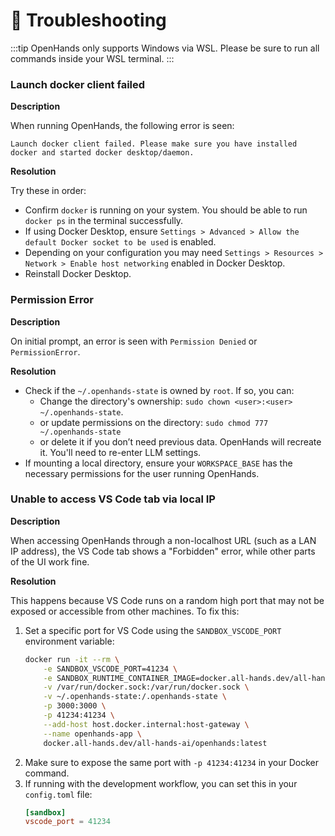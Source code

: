 # 🚧 Troubleshooting

:::tip
OpenHands only supports Windows via WSL. Please be sure to run all commands inside your WSL terminal.
:::

### Launch docker client failed

**Description**

When running OpenHands, the following error is seen:
```
Launch docker client failed. Please make sure you have installed docker and started docker desktop/daemon.
```

**Resolution**

Try these in order:
* Confirm `docker` is running on your system. You should be able to run `docker ps` in the terminal successfully.
* If using Docker Desktop, ensure `Settings > Advanced > Allow the default Docker socket to be used` is enabled.
* Depending on your configuration you may need `Settings > Resources > Network > Enable host networking` enabled in Docker Desktop.
* Reinstall Docker Desktop.

### Permission Error

**Description**

On initial prompt, an error is seen with `Permission Denied` or `PermissionError`.

**Resolution**

* Check if the `~/.openhands-state` is owned by `root`. If so, you can:
  * Change the directory's ownership: `sudo chown <user>:<user> ~/.openhands-state`.
  * or update permissions on the directory: `sudo chmod 777 ~/.openhands-state`
  * or delete it if you don’t need previous data. OpenHands will recreate it. You'll need to re-enter LLM settings.
* If mounting a local directory, ensure your `WORKSPACE_BASE` has the necessary permissions for the user running
  OpenHands.

### Unable to access VS Code tab via local IP

**Description**

When accessing OpenHands through a non-localhost URL (such as a LAN IP address), the VS Code tab shows a "Forbidden"
error, while other parts of the UI work fine.

**Resolution**

This happens because VS Code runs on a random high port that may not be exposed or accessible from other machines.
To fix this:

1. Set a specific port for VS Code using the `SANDBOX_VSCODE_PORT` environment variable:
   ```bash
   docker run -it --rm \
       -e SANDBOX_VSCODE_PORT=41234 \
       -e SANDBOX_RUNTIME_CONTAINER_IMAGE=docker.all-hands.dev/all-hands-ai/runtime:latest \
       -v /var/run/docker.sock:/var/run/docker.sock \
       -v ~/.openhands-state:/.openhands-state \
       -p 3000:3000 \
       -p 41234:41234 \
       --add-host host.docker.internal:host-gateway \
       --name openhands-app \
       docker.all-hands.dev/all-hands-ai/openhands:latest
   ```
2. Make sure to expose the same port with `-p 41234:41234` in your Docker command.
3. If running with the development workflow, you can set this in your `config.toml` file:
   ```toml
   [sandbox]
   vscode_port = 41234
   ```
